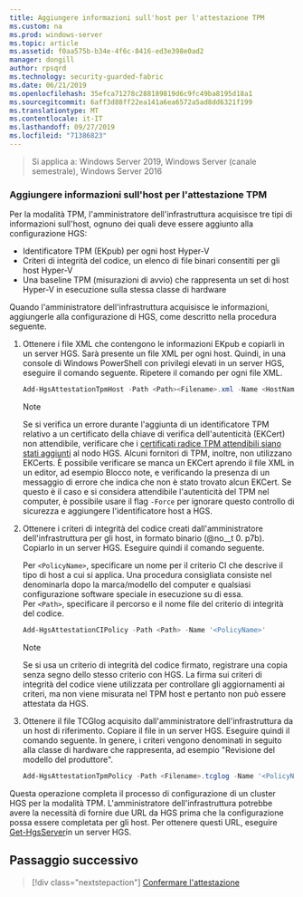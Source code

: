 ```yaml
---
title: Aggiungere informazioni sull'host per l'attestazione TPM
ms.custom: na
ms.prod: windows-server
ms.topic: article
ms.assetid: f0aa575b-b34e-4f6c-8416-ed3e398e0ad2
manager: dongill
author: rpsqrd
ms.technology: security-guarded-fabric
ms.date: 06/21/2019
ms.openlocfilehash: 35efca71278c288189819d6c9fc49ba8195d18a1
ms.sourcegitcommit: 6aff3d88ff22ea141a6ea6572a5ad8dd6321f199
ms.translationtype: MT
ms.contentlocale: it-IT
ms.lasthandoff: 09/27/2019
ms.locfileid: "71386823"
---
```

>Si applica a: Windows Server 2019, Windows Server (canale semestrale), Windows Server 2016

### <a name="add-host-information-for-tpm-trusted-attestation"></a>Aggiungere informazioni sull'host per l'attestazione TPM

Per la modalità TPM, l'amministratore dell'infrastruttura acquisisce tre tipi di informazioni sull'host, ognuno dei quali deve essere aggiunto alla configurazione HGS:

- Identificatore TPM (EKpub) per ogni host Hyper-V
- Criteri di integrità del codice, un elenco di file binari consentiti per gli host Hyper-V
- Una baseline TPM (misurazioni di avvio) che rappresenta un set di host Hyper-V in esecuzione sulla stessa classe di hardware

Quando l'amministratore dell'infrastruttura acquisisce le informazioni, aggiungerle alla configurazione di HGS, come descritto nella procedura seguente.

1. Ottenere i file XML che contengono le informazioni EKpub e copiarli in un server HGS. Sarà presente un file XML per ogni host. Quindi, in una console di Windows PowerShell con privilegi elevati in un server HGS, eseguire il comando seguente. Ripetere il comando per ogni file XML.

    ```powershell
    Add-HgsAttestationTpmHost -Path <Path><Filename>.xml -Name <HostName>
    ```

    > [!NOTE]
    > Se si verifica un errore durante l'aggiunta di un identificatore TPM relativo a un certificato della chiave di verifica dell'autenticità (EKCert) non attendibile, verificare che i [certificati radice TPM attendibili siano stati aggiunti](guarded-fabric-install-trusted-tpm-root-certificates.md) al nodo HGS.
    > Alcuni fornitori di TPM, inoltre, non utilizzano EKCerts.
    > È possibile verificare se manca un EKCert aprendo il file XML in un editor, ad esempio Blocco note, e verificando la presenza di un messaggio di errore che indica che non è stato trovato alcun EKCert.
    > Se questo è il caso e si considera attendibile l'autenticità del TPM nel computer, è possibile usare il flag `-Force` per ignorare questo controllo di sicurezza e aggiungere l'identificatore host a HGS.

2. Ottenere i criteri di integrità del codice creati dall'amministratore dell'infrastruttura per gli host, in formato binario (@no__t 0. p7b). Copiarlo in un server HGS. Eseguire quindi il comando seguente.

    Per `<PolicyName>`, specificare un nome per il criterio CI che descrive il tipo di host a cui si applica. Una procedura consigliata consiste nel denominarla dopo la marca/modello del computer e qualsiasi configurazione software speciale in esecuzione su di essa.<br>Per `<Path>`, specificare il percorso e il nome file del criterio di integrità del codice.

    ```powershell
    Add-HgsAttestationCIPolicy -Path <Path> -Name '<PolicyName>'
    ```
    
    > [!NOTE]
    > Se si usa un criterio di integrità del codice firmato, registrare una copia senza segno dello stesso criterio con HGS.
    > La firma sui criteri di integrità del codice viene utilizzata per controllare gli aggiornamenti ai criteri, ma non viene misurata nel TPM host e pertanto non può essere attestata da HGS.

3. Ottenere il file TCGlog acquisito dall'amministratore dell'infrastruttura da un host di riferimento. Copiare il file in un server HGS. Eseguire quindi il comando seguente. In genere, i criteri vengono denominati in seguito alla classe di hardware che rappresenta, ad esempio "Revisione del modello del produttore".

    ```powershell
    Add-HgsAttestationTpmPolicy -Path <Filename>.tcglog -Name '<PolicyName>'
    ```

Questa operazione completa il processo di configurazione di un cluster HGS per la modalità TPM. L'amministratore dell'infrastruttura potrebbe avere la necessità di fornire due URL da HGS prima che la configurazione possa essere completata per gli host. Per ottenere questi URL, eseguire [Get-HgsServer](https://docs.microsoft.com/powershell/module/hgsserver/get-hgsserver?view=win10-ps)in un server HGS.

## <a name="next-step"></a>Passaggio successivo

> [!div class="nextstepaction"]
> [Confermare l'attestazione](guarded-fabric-confirm-hosts-can-attest-successfully.md)
